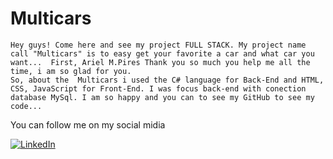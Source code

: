 # Multicars
```
Hey guys! Come here and see my project FULL STACK. My project name call "Multicars" is to easy get your favorite a car and what car you want...  First, Ariel M.Pires Thank you so much you help me all the time, i am so glad for you. 
So, about the  Multicars i used the C# language for Back-End and HTML, CSS, JavaScript for Front-End. I was focus back-end with conection database MySql. I am so happy and you can to see my GitHub to see my code... 
```
You can follow me on my social midia
 
<a href="https://www.linkedin.com/in/rafael-gambin/">![LinkedIn](https://img.shields.io/badge/linkedin-%230077B5.svg?style=for-the-badge&logo=linkedin&logoColor=white)</a>
